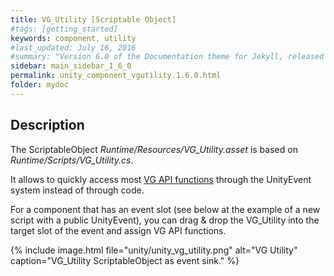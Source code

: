 ```yaml
---
title: VG_Utility [Scriptable Object]
#tags: [getting_started]
keywords: component, utility
#last_updated: July 16, 2016
#summary: "Version 6.0 of the Documentation theme for Jekyll, released July 4, 2016, implements relative links so you can view the files offline or on any server without configuring urls and baseurls. Additionally, you can store pages in subdirectories. Templates for alerts and images are available."
sidebar: main_sidebar_1_6_0
permalink: unity_component_vgutility.1.6.0.html
folder: mydoc
---
```


## Description

The ScriptableObject _Runtime/Resources/VG_Utility.asset_ is based on _Runtime/Scripts/VG_Utility.cs_.

It allows to quickly access most [VG API functions](https://docs.virtualgrasp.com/virtualgrasp_unityapi.1.6.0.html) through the UnityEvent system instead of through code.

For a component that has an event slot (see below at the example of a new script with a public UnityEvent), you can drag & drop the VG_Utility into the target slot of the event and assign VG API functions.

{% include image.html file="unity/unity_vg_utility.png" alt="VG Utility" caption="VG_Utility ScriptableObject as event sink." %}